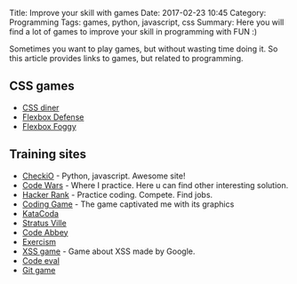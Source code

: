 Title: Improve your skill with games
Date: 2017-02-23 10:45
Category: Programming
Tags: games, python, javascript, css
Summary: Here you will find a lot of games to improve your skill in programming with FUN :)


Sometimes you want to play games, but without wasting time doing it. So this article provides links to games, but related to programming.

## CSS games
 - [CSS diner](http://flukeout.github.io)
 - [Flexbox Defense](http://www.flexboxdefense.com)
 - [Flexbox Foggy](http://flexboxfroggy.com)
   
## Training sites
 - [CheckiO](https://checkio.org/) - Python, javascript. Awesome site!
 - [Code Wars](https://www.codewars.com/) - Where I practice. Here u can find other interesting solution.
 - [Hacker Rank](https://www.hackerrank.com/) - Practice coding. Compete. Find jobs. 
 - [Coding Game](https://www.codingame.com/) - The game captivated me with its graphics
 - [KataCoda](https://katacoda.com/)
 - [Stratus Ville](http://stratusville.com/)
 - [Code Abbey](http://www.codeabbey.com/)
 - [Exercism](http://www.exercism.io/)
 - [XSS game](https://xss-game.appspot.com/) - Game about XSS made by Google.
 - [Code eval](https://www.codeeval.com/)
 - [Git game](https://www.git-game.com/) 
 

